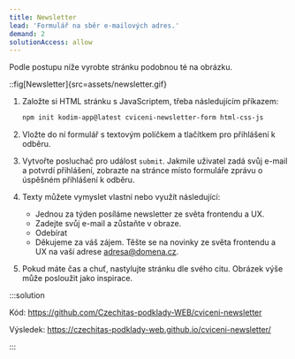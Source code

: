 ```yaml
---
title: Newsletter
lead: 'Formulář na sběr e-mailových adres.'
demand: 2
solutionAccess: allow
---
```


Podle postupu níže vyrobte stránku podobnou té na obrázku.

::fig[Newsletter]{src=assets/newsletter.gif}

1. Založte si HTML stránku s JavaScriptem, třeba následujícím příkazem:
   ```sh
   npm init kodim-app@latest cviceni-newsletter-form html-css-js
   ```
1. Vložte do ní formulář s textovým políčkem a tlačítkem pro přihlášení k odběru.
1. Vytvořte posluchač pro událost `submit`. Jakmile uživatel zadá svůj e-mail a potvrdí přihlášení, zobrazte na stránce místo formuláře zprávu o úspěšném přihlášení k odběru.

1. Texty můžete vymyslet vlastní nebo využít následující:

   - Jednou za týden posíláme newsletter ze světa frontendu a UX.
   - Zadejte svůj e-mail a zůstaňte v obraze.
   - Odebírat
   - Děkujeme za váš zájem. Těšte se na novinky ze světa frontendu a UX na vaší adrese adresa@domena.cz.

1. Pokud máte čas a chuť, nastylujte stránku dle svého citu. Obrázek výše může posloužit jako inspirace.

:::solution

Kód: https://github.com/Czechitas-podklady-WEB/cviceni-newsletter

Výsledek: https://czechitas-podklady-web.github.io/cviceni-newsletter/

:::
